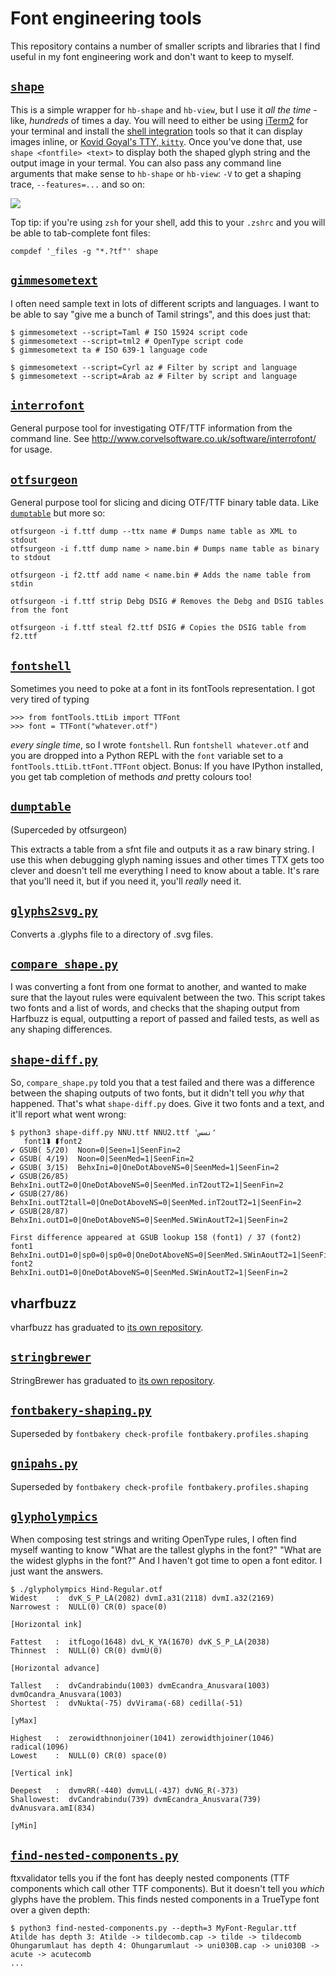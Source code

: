 # Font engineering tools

This repository contains a number of smaller scripts and libraries that I find useful in my font engineering work and don't want to keep to myself.

## [`shape`](./shape)

This is a simple wrapper for `hb-shape` and `hb-view`, but I use it _all the
time_ - like, _hundreds_ of times a day. You will need to either be using
[iTerm2](https://www.iterm2.com/index.html) for your terminal and install the
[shell integration](https://www.iterm2.com/documentation-shell-integration.html)
tools so that it can display images inline, or [Kovid Goyal's TTY,
`kitty`](https://github.com/kovidgoyal/kitty). Once you've done that, use
`shape <fontfile> <text>` to display both the shaped glyph string and the
output image in your termal. You can also pass any command line arguments that
make sense to `hb-shape` or `hb-view`: `-V` to get a shaping trace,
`--features=...` and so on:

![](shape.png)

Top tip: if you're using `zsh` for your shell, add this to your `.zshrc` and you will be able to tab-complete font files:

    compdef '_files -g "*.?tf"' shape

## [`gimmesometext`](./gimmesometext)

I often need sample text in lots of different scripts and languages. I
want to be able to say "give me a bunch of Tamil strings", and this does
just that:

    $ gimmesometext --script=Taml # ISO 15924 script code
    $ gimmesometext --script=tml2 # OpenType script code
    $ gimmesometext ta # ISO 639-1 language code

    $ gimmesometext --script=Cyrl az # Filter by script and language
    $ gimmesometext --script=Arab az # Filter by script and language

## [`interrofont`](./interrofont)

General purpose tool for investigating OTF/TTF information from the command line. See http://www.corvelsoftware.co.uk/software/interrofont/ for usage.

## [`otfsurgeon`](./otfsurgeon)

General purpose tool for slicing and dicing OTF/TTF binary table data. Like
[`dumptable`](./dumptable) but more so:

```shell
otfsurgeon -i f.ttf dump --ttx name # Dumps name table as XML to stdout
otfsurgeon -i f.ttf dump name > name.bin # Dumps name table as binary to stdout

otfsurgeon -i f2.ttf add name < name.bin # Adds the name table from stdin

otfsurgeon -i f.ttf strip Debg DSIG # Removes the Debg and DSIG tables from the font

otfsurgeon -i f.ttf steal f2.ttf DSIG # Copies the DSIG table from f2.ttf
```

## [`fontshell`](./fontshell)

Sometimes you need to poke at a font in its fontTools representation. I got very tired of typing

```python-console
>>> from fontTools.ttLib import TTFont
>>> font = TTFont("whatever.otf")
```

_every single time_, so I wrote `fontshell`. Run `fontshell whatever.otf` and you are dropped into a Python REPL with the `font` variable set to a `fontTools.ttLib.ttFont.TTFont` object. Bonus: If you have IPython installed, you get tab completion of methods _and_ pretty colours too!

## [`dumptable`](./dumptable)

(Superceded by otfsurgeon)

This extracts a table from a sfnt file and outputs it as a raw binary string. I use this when debugging glyph naming issues and other times TTX gets too clever and doesn't tell me everything I need to know about a table. It's rare that you'll need it, but if you need it, you'll _really_ need it.

## [`glyphs2svg.py`](./glyphs2svg.py)

Converts a .glyphs file to a directory of .svg files.

## [`compare_shape.py`](./compare_shape.py)

I was converting a font from one format to another, and wanted to make sure that the layout rules were equivalent between the two. This script takes two fonts and a list of words, and checks that the shaping output from Harfbuzz is equal, outputting a report of passed and failed tests, as well as any shaping differences.

## [`shape-diff.py`](./shape-diff.py)

So, `compare_shape.py` told you that a test failed and there was a difference between the shaping outputs of two fonts, but it didn't tell you _why_ that happened. That's what `shape-diff.py` does. Give it two fonts and a text, and it'll report what went wrong:

```console
$ python3 shape-diff.py NNU.ttf NNU2.ttf 'نسس'
   font1⮯ ⮮font2
✔ GSUB( 5/20)  Noon=0|Seen=1|SeenFin=2
✔ GSUB( 4/19)  Noon=0|SeenMed=1|SeenFin=2
✔ GSUB( 3/15)  BehxIni=0|OneDotAboveNS=0|SeenMed=1|SeenFin=2
✔ GSUB(26/85)  BehxIni.outT2=0|OneDotAboveNS=0|SeenMed.inT2outT2=1|SeenFin=2
✔ GSUB(27/86)  BehxIni.outT2tall=0|OneDotAboveNS=0|SeenMed.inT2outT2=1|SeenFin=2
✔ GSUB(28/87)  BehxIni.outD1=0|OneDotAboveNS=0|SeenMed.SWinAoutT2=1|SeenFin=2

First difference appeared at GSUB lookup 158 (font1) / 37 (font2)
font1          BehxIni.outD1=0|sp0=0|sp0=0|OneDotAboveNS=0|SeenMed.SWinAoutT2=1|SeenFin=2
font2          BehxIni.outD1=0|OneDotAboveNS=0|SeenMed.SWinAoutT2=1|SeenFin=2
```

## vharfbuzz

vharfbuzz has graduated to [its own repository](https://github.com/simoncozens/vharfbuzz).

## [`stringbrewer`](./stringbrewer)

StringBrewer has graduated to [its own repository](https://github.com/simoncozens/stringbrewer).

## [`fontbakery-shaping.py`](./fontbakery-shaping.py)

Superseded by `fontbakery check-profile fontbakery.profiles.shaping`

## [`gnipahs.py`](./gnipahs.py)

Superseded by `fontbakery check-profile fontbakery.profiles.shaping`

## [`glypholympics`](./glypholympics)

When composing test strings and writing OpenType rules, I often find myself wanting to know "What are the tallest glyphs in the font?" "What are the widest glyphs in the font?" And I haven't got time to open a font editor. I just want the answers.

```
$ ./glypholympics Hind-Regular.otf
Widest    :  dvK_S_P_LA(2082) dvmI.a31(2118) dvmI.a32(2169)
Narrowest :  NULL(0) CR(0) space(0)
                                                                [Horizontal ink]

Fattest   :  itfLogo(1648) dvL_K_YA(1670) dvK_S_P_LA(2038)
Thinnest  :  NULL(0) CR(0) dvmU(0)
                                                            [Horizontal advance]

Tallest   :  dvCandrabindu(1003) dvmEcandra_Anusvara(1003) dvmOcandra_Anusvara(1003)
Shortest  :  dvNukta(-75) dvVirama(-68) cedilla(-51)
                                                                          [yMax]

Highest   :  zerowidthnonjoiner(1041) zerowidthjoiner(1046) radical(1096)
Lowest    :  NULL(0) CR(0) space(0)
                                                                  [Vertical ink]

Deepest   :  dvmvRR(-440) dvmvLL(-437) dvNG_R(-373)
Shallowest:  dvCandrabindu(739) dvmEcandra_Anusvara(739) dvAnusvara.amI(834)
                                                                          [yMin]
```

## [`find-nested-components.py`](./find-nested-components.py)

ftxvalidator tells you if the font has deeply nested components (TTF components
which call other TTF components). But it doesn't tell you *which* glyphs have
the problem. This finds nested components in a TrueType font over a given depth:

```
$ python3 find-nested-components.py --depth=3 MyFont-Regular.ttf
Atilde has depth 3: Atilde -> tildecomb.cap -> tilde -> tildecomb
Ohungarumlaut has depth 4: Ohungarumlaut -> uni030B.cap -> uni030B -> acute -> acutecomb
...
```
